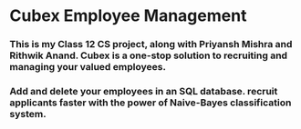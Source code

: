 # Cubex Employee Management
### This is my Class 12 CS project, along with Priyansh Mishra and Rithwik Anand. Cubex is a one-stop solution to recruiting and managing your valued employees.
### Add and delete your employees in an SQL database. recruit applicants faster with the power of Naive-Bayes classification system. 
